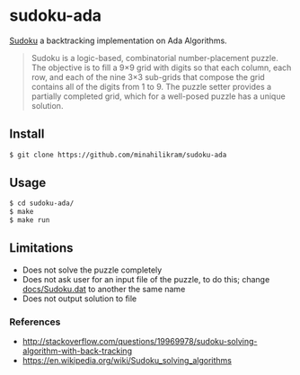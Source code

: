 # sudoku-ada

[Sudoku](https://en.wikipedia.org/wiki/Sudoku) a backtracking implementation on Ada Algorithms.

> Sudoku is a logic-based, combinatorial number-placement puzzle. The objective is to fill a 9×9 grid with digits so that each column, each row, and each of the nine 3×3 sub-grids that compose the grid contains all of the digits from 1 to 9. The puzzle setter provides a partially completed grid, which for a well-posed puzzle has a unique solution.

## Install

```sh
$ git clone https://github.com/minahilikram/sudoku-ada
```

## Usage

```sh
$ cd sudoku-ada/
$ make
$ make run
```

## Limitations

- Does not solve the puzzle completely
- Does not ask user for an input file of the puzzle, to do this; change [docs/Sudoku.dat](https://github.com/minahilikram/sudoku/blob/master/docs/Sudoku.dat) to another the same name
- Does not output solution to file

### References
- http://stackoverflow.com/questions/19969978/sudoku-solving-algorithm-with-back-tracking
- https://en.wikipedia.org/wiki/Sudoku_solving_algorithms
